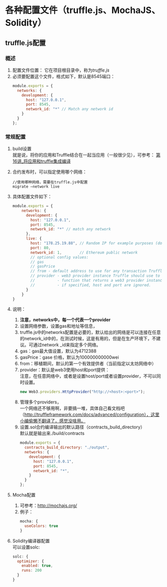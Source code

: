 # 各种配置文件（truffle.js、MochaJS、Solidity）  
## truffle.js配置
### 概述  
1. 配置文件位置：
它在项目根目录中，称为*truffle.js*
2. 必须要配置这个文件，格式如下，默认是8545端口：  
    ```js
    module.exports = {
      networks: {
        development: {
          host: "127.0.0.1",
          port: 8545,
          network_id: "*" // Match any network id
        }
      }
    };
    ```
### 常规配置
1. build设置  
就是说，将你的应用和Truffle结合在一起当应用（一般很少见），可参考：
[第16讲_将应用和truffle集成编译](/doc/truffle/doc/第16讲_将应用和truffle集成编译.md)  
2. 合约发布时，可以指定使用哪个网络：  
    ```
    //使用哪种网络，需要在truffle.js中配置
    migrate —network live  
    ```
3. 具体配置文件如下：  
    ```js
    module.exports = {
        networks: {
          development: {
            host: "127.0.0.1",
            port: 8545,
            network_id: "*" // match any network
          },
          live: {
            host: "178.25.19.88", // Random IP for example purposes (do not use)
            port: 80,
            network_id: 1,        // Ethereum public network
            // optional config values:
            // gas
            // gasPrice
            // from - default address to use for any transaction Truffle makes during migrations
            // provider - web3 provider instance Truffle should use to talk to the Ethereum network.
            //          - function that returns a web3 provider instance (see below.)
            //          - if specified, host and port are ignored.
          }
        }
    }
    ```

4. 说明：
    1. **注意，networks中，每一个代表一个provider**
    2. 设置网络参数，设置gas和地址等信息，
    3. truffle.js中的networks配置是必要的，默认给出的网络是可以连接在任意的network_id中的，在测试时候，这是有用的，但是在生产环境下，不建议。可通过network _id来指定多个网络。
    4. gas：gas最大值设置，默认为4712388
    5. gasPrice：gase 价格，默认为100000000000wei
    6. from：移植期间，默认的第一个有效提供者（当前指定以太坊网络中）
    7. provider：默认是web3使用host和port提供：    
    注意，在任意网络中，或者是设置host/port或者设置provider，不可以同时设置。
        ```js
        new Web3.providers.HttpProvider("http://<host>:<port>");
        ```  
    8. 管理多个providers，  
    一个网络还不够用啊，非要搞一堆，具体自己看文档吧（http://truffleframework.com/docs/advanced/configuration），这里小编偷懒不翻译了，感觉没啥用。
    9. 设置.sol合约编译输出的默认路径（contracts_build_directory）  
    默认就是输出来./build/contracts  
        ```js
        module.exports = {
          contracts_build_directory: "./output",
          networks: {
            development: {
              host: "127.0.0.1",
              port: 8545,
              network_id: "*",
            }
          }
        };
        ```
2. Mocha配置
    1. 可参考：http://mochajs.org/
    2. 例子：  
        ```js
        mocha: {
          useColors: true
        }
        ```
3. Solidity编译器配置  
可以设置solc:  
    ```js
    solc: {
      optimizer: {
        enabled: true,
        runs: 200
      }
    }
    ```